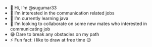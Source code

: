 - 👋 Hi, I’m @sugumar33
- 👀 I’m interested in the communication related jobs 
- 🌱 I’m currently learning java 
- 💞️ I’m looking to collaborate on some new mates who interested in communicating job
- 😁  Dare to break any obstacles on my path
- ⚡ Fun fact: i like to draw at free time 😉 

<!---
sugumar33/sugumar33 is a ✨ special ✨ repository because its `README.md` (this file) appears on your GitHub profile.
You can click the Preview link to take a look at your changes.
--->
